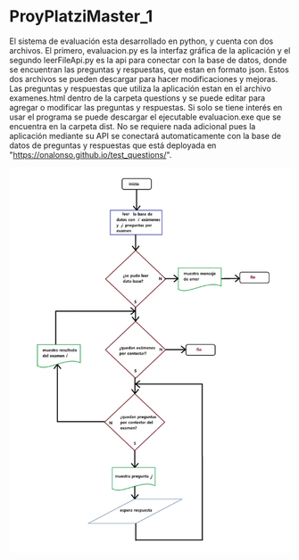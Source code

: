 # ProyPlatziMaster_1

El sistema de evaluación esta desarrollado en python, y cuenta con dos archivos. El primero, evaluacion.py es la interfaz gráfica de la aplicación y el segundo
leerFileApi.py es la api para conectar con la base de datos, donde se encuentran las preguntas y respuestas, que estan en formato json. Estos dos archivos se pueden descargar 
para hacer modificaciones y mejoras.  Las preguntas y respuestas que utiliza la aplicación estan en el archivo examenes.html dentro de la carpeta questions y se puede editar
para agregar o modificar las preguntas y respuestas.
Si solo se tiene interés en usar el programa se puede descargar  el ejecutable evaluacion.exe que se encuentra en la carpeta dist. No se requiere nada adicional pues la 
aplicación mediante su API se conectará automaticamente con la base de datos de preguntas y respuestas que está deployada en "https://onalonso.github.io/test_questions/".



![Image text](https://github.com/onalonso/ProyPlatziMaster_1/blob/main/diagrama/diagrama_flujo.jpg)

